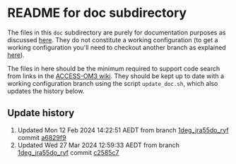 # README for doc subdirectory

The files in this `doc` subdirectory are purely for documentation purposes as discussed [here](https://github.com/COSIMA/access-om3/issues/75#issuecomment-1916046691). They do not constitute a working configuration (to get a working configuration you'll need to checkout another branch as explained [here](https://github.com/ACCESS-NRI/access-om3-configs/blob/main/README.md)).

The files in here should be the minimum required to support code search from links in the [ACCESS-OM3 wiki](https://github.com/COSIMA/access-om3/wiki). They should be kept up to date with a working configuration branch using the script `update_doc.sh`, which also updates the history below.

## Update history
1. Updated Mon 12 Feb 2024 14:22:51 AEDT from branch [1deg_jra55do_ryf](https://github.com/ACCESS-NRI/access-om3-configs/tree/1deg_jra55do_ryf) commit [a6829f9](https://github.com/ACCESS-NRI/access-om3-configs/tree/a6829f9)
1. Updated Wed 27 Mar 2024 12:59:33 AEDT from branch [1deg_jra55do_ryf](https://github.com/ACCESS-NRI/access-om3-configs/tree/1deg_jra55do_ryf) commit [c2585c7](https://github.com/ACCESS-NRI/access-om3-configs/tree/c2585c7)
